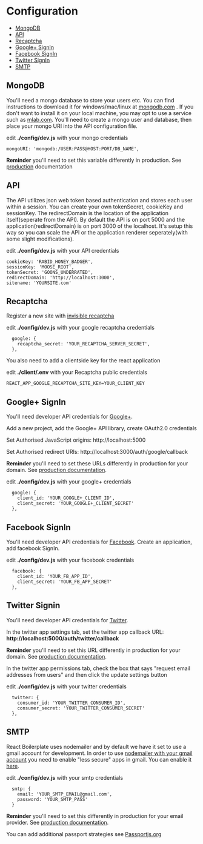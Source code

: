 # Configuration

* [MongoDB](#mongo)
* [API](#api)
* [Recaptcha](#recaptcha)
* [Google+ SignIn](#google-signin)
* [Facebook SignIn](#facebook-signin)
* [Twitter SignIn](#twitter-signin)
* [SMTP](#smtp)

## MongoDB

You'll need a mongo database to store your users etc. You can find instructions
to download it for windows/mac/linux at
<a href="http://www.mongodb.com">mongodb.com</a> . If you don't want to install
it on your local machine, you may opt to use a service such as
<a href="http://www.mlab.com"> mlab.com</a>. You'll need to create a mongo user and
database, then place your mongo URI into the API configuration file.

edit <strong>./config/dev.js</strong> with your mongo credentials

```
mongoURI: 'mongodb:/USER:PASS@HOST:PORT/DB_NAME',
```

<strong>Reminder</strong> you'll need to set this variable differently in
production. See
[production](https://github.com/hutchgrant/react-boilerplate/blob/master/docs/README_PROD.md)
documentation

## API

The API utilizes json web token based authentication and stores each user within a
session. You can create your own tokenSecret, cookieKey and sessionKey. The redirectDomain is
the location of the application itself(seperate from the API). By default the
API is on port 5000 and the application(redirectDomain) is on port 3000 of the
localhost. It's setup this way so you can scale the API or the application
renderer seperately(with some slight modifications).

edit <strong>./config/dev.js</strong> with your API credentials

```
cookieKey: 'RABID_HONEY_BADGER',
sessionKey: 'MOOSE_RIOT',
tokenSecret: 'GOONS_UNDERRATED',
redirectDomain: 'http://localhost:3000',
sitename: 'YOURSITE.com'
```

## Recaptcha

Register a new site with [invisible recaptcha](https://www.google.com/recaptcha)

edit <strong>./config/dev.js</strong> with your google recaptcha credentials

```
  google: {
    recaptcha_secret: 'YOUR_RECAPTCHA_SERVER_SECRET',
  },
```

You also need to add a clientside key for the react application

edit <strong>./client/.env</strong> with your Recaptcha public credentials

```
REACT_APP_GOOGLE_RECAPTCHA_SITE_KEY=YOUR_CLIENT_KEY
```

## Google+ SignIn

You'll need developer API credentials for
[Google+](https://console.developers.google.com/).

Add a new project, add the Google+ API library, create OAuth2.0 credentials

Set Authorised JavaScript origins: http://localhost:5000

Set Authorised redirect URIs: http://localhost:3000/auth/google/callback

<strong>Reminder</strong> you'll need to set these URLs differently in
production for your domain. See
[production documentation](https://github.com/hutchgrant/react-boilerplate/blob/master/docs/README_PROD.md).

edit <strong>./config/dev.js</strong> with your google+ credentials

```
  google: {
    client_id: 'YOUR_GOOGLE+_CLIENT_ID',
    client_secret: 'YOUR_GOOGLE+_CLIENT_SECRET'
  },
```

## Facebook SignIn

You'll need developer API credentials for
[Facebook](https://developers.facebook.com/). Create an application, add
facebook SignIn.

edit <strong>./config/dev.js</strong> with your facebook credentials

```
  facebook: {
    client_id: 'YOUR_FB_APP_ID',
    client_secret: 'YOUR_FB_APP_SECRET'
  },
```

## Twitter Signin

You'll need developer API credentials for [Twitter](https://apps.twitter.com/).

In the twitter app settings tab, set the twitter app callback URL:
<strong>http://localhost:5000/auth/twitter/callback</strong>

<strong>Reminder</strong> you'll need to set this URL differently in
production for your domain. See
[production documentation](https://github.com/hutchgrant/react-boilerplate/blob/master/docs/README_PROD.md).

In the twitter app permissions tab, check the box that says "request email
addresses from users" and then click the update settings button

edit <strong>./config/dev.js</strong> with your twitter credentials

```
  twitter: {
    consumer_id: 'YOUR_TWITTER_CONSUMER_ID',
    consumer_secret: 'YOUR_TWITTER_CONSUMER_SECRET'
  },
```

## SMTP

React Boilerplate uses nodemailer and by default we have it set to use a gmail account for development. In order to use [nodemailer with your gmail account](https://nodemailer.com/usage/using-gmail/) you need to enable "less secure" apps in gmail. You can enable it [here](https://myaccount.google.com/lesssecureapps).

edit <strong>./config/dev.js</strong> with your smtp credentials

```
  smtp: {
    email: 'YOUR_SMTP_EMAIL@gmail.com',
    password: 'YOUR_SMTP_PASS'
  }
```

<strong>Reminder</strong> you'll need to set this differently in
production for your email provider. See
[production documentation](https://github.com/hutchgrant/react-boilerplate/blob/master/docs/README_PROD.md).

You can add additional passport strategies see
[Passportjs.org](https://passportsjs.org)
